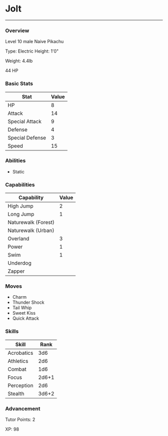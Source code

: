 # Jolt
------------------------------------------------------------------------

### Overview
Level 10 male Naive Pikachu

Type: Electric
Height: 1'0"

Weight: 4.4lb

44 HP

### Basic Stats
| Stat              | Value |
| ----------------- | ----- |
| HP                | 8 |
| Attack            | 14 |
| Special Attack    | 9 |
| Defense           | 4 |
| Special Defense   | 3 |
| Speed             | 15 |

### Abilities
* Static

### Capabilities
| Capability    | Value |
| ------------- | ----- |
| High Jump | 2 |
| Long Jump | 1 |
| Naturewalk (Forest) |  |
| Naturewalk (Urban) |  |
| Overland | 3 |
| Power | 1 |
| Swim | 1 |
| Underdog |  |
| Zapper |  |

### Moves
* Charm
* Thunder Shock
* Tail Whip
* Sweet Kiss
* Quick Attack

### Skills
| Skill         | Rank |
| ------------- | ---- |
| Acrobatics | 3d6 |
| Athletics | 2d6 |
| Combat | 1d6 |
| Focus | 2d6+1 |
| Perception | 2d6 |
| Stealth | 3d6+2 |

### Advancement
Tutor Points: 2

XP: 98
